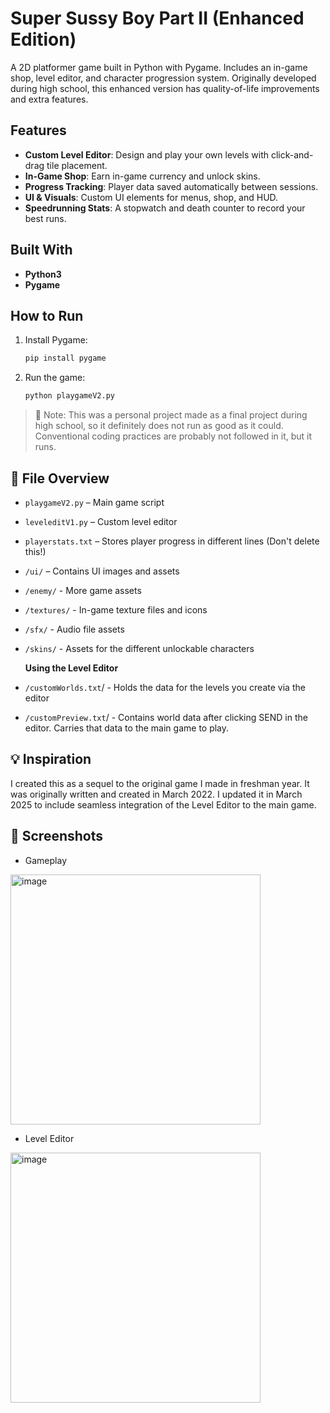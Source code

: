 # Super Sussy Boy Part II (Enhanced Edition)

A 2D platformer game built in Python with Pygame. Includes an in-game shop, level editor, and character progression system. Originally developed during high school, this enhanced version has quality-of-life improvements and extra features.

## Features
- **Custom Level Editor**: Design and play your own levels with click-and-drag tile placement.
- **In-Game Shop**: Earn in-game currency and unlock skins.
- **Progress Tracking**: Player data saved automatically between sessions.
- **UI & Visuals**: Custom UI elements for menus, shop, and HUD.
- **Speedrunning Stats**: A stopwatch and death counter to record your best runs.

##  Built With
- **Python3**
- **Pygame**

## How to Run

1. Install Pygame:
   ```bash
   pip install pygame
   ```

2. Run the game:
   ```bash
   python playgameV2.py
   ```

> 📝 Note: This was a personal project made as a final project during high school, so it definitely does not run as good as it could. Conventional coding practices are probably not followed in it, but it runs.

## 📂 File Overview
- `playgameV2.py` – Main game script
- `leveleditV1.py` – Custom level editor
- `playerstats.txt` – Stores player progress in different lines (Don't delete this!)
- `/ui/` – Contains UI images and assets
- `/enemy/` - More game assets
- `/textures/` - In-game texture files and icons
- `/sfx/` - Audio file assets
- `/skins/` - Assets for the different unlockable characters

  **Using the Level Editor**
- `/customWorlds.txt`/ - Holds the data for the levels you create via the editor
- `/customPreview.txt`/ - Contains world data after clicking SEND in the editor. Carries that data to the main game to play.


## 💡 Inspiration
I created this as a sequel to the original game I made in freshman year. It was originally written and created in March 2022. I updated it in March 2025 to include seamless integration of the Level Editor to the main game.


## 📸 Screenshots

- Gameplay
<img width="400" alt="image" src="https://github.com/user-attachments/assets/3489f1d0-b3b3-449d-b665-7016bcf942e7" />



- Level Editor
<img width="400" alt="image" src="https://github.com/user-attachments/assets/b7f4266d-722a-47c9-8d11-32b38dc8b8a6" />






